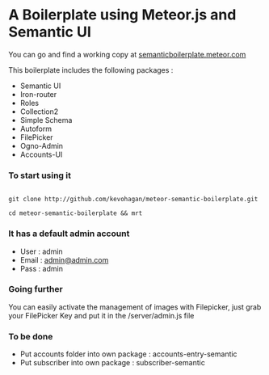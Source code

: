 
A Boilerplate using Meteor.js and Semantic UI
===========================

You can go and find a working copy at [semanticboilerplate.meteor.com](http://semanticboilerplate.meteor.com)

This boilerplate includes the following packages :

* Semantic UI
* Iron-router
* Roles
* Collection2
* Simple Schema
* Autoform
* FilePicker
* Ogno-Admin
* Accounts-UI


### To start using it

```

git clone http://github.com/kevohagan/meteor-semantic-boilerplate.git

cd meteor-semantic-boilerplate && mrt

```


### It has a default admin account

* User : admin
* Email : admin@admin.com
* Pass : admin


### Going further

You can easily activate the management of images with Filepicker, just grab your FilePicker Key
and put it in the /server/admin.js file


### To be done

- Put accounts folder into own package : accounts-entry-semantic
- Put subscriber into own package : subscriber-semantic